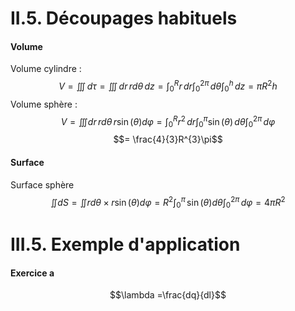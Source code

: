 # II.5. Découpages habituels
#### Volume
Volume cylindre : 
$$V = \iiint \, d\tau = \iiint  \, dr  \, rd\theta  \, dz = \int_{0}^{R}r \, dr \int_{0}^{2\pi}  \, d\theta \int_{0}^{h} \, dz = \pi R^{2}h$$ Volume sphère : 
$$V = \iiint dr \,r d\theta \, r\sin(\theta)d\varphi = \int _{0}^{R} r^{2} \,dr \int_{0}^{\pi} \sin(\theta) \, d\theta \int_{0}^{2\pi} \, d\varphi  $$
$$= \frac{4}{3}R^{3}\pi$$

#### Surface
Surface sphère 
$$\iint dS = \iint rd\theta \times r \sin(\theta)d\varphi = R^{2} \int_{0}^{\pi} \, \sin(\theta)d\theta \int_{0}^{2\pi}  \, d\varphi = 4\pi R^{2}$$

# III.5. Exemple d'application 
#### Exercice a
$$\lambda =\frac{dq}{dl}$$


